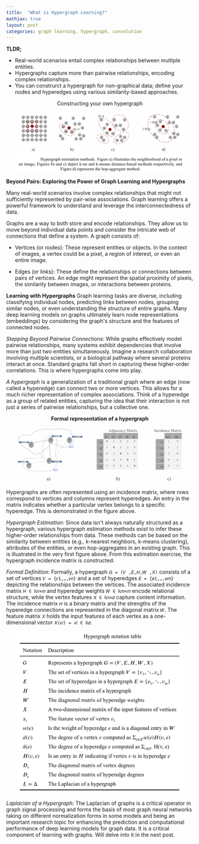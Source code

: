 ```yaml
---
title:  "What is Hypergraph Learning?"
mathjax: true
layout: post
categories: graph learning, hypergraph, convolution  
---
```


**TLDR;**
- Real-world scenarios entail complex relationships between multiple entities. 
- Hypergraphs capture more than pairwise relationships, encoding complex relationships. 
- You can construrct a hypergraph for non-graphical data; define your nodes and hyperedges using various similarity-based approaches. 

<p align='center'>Constructing your own hypergraph</p>
<p align='center'>
    <img src='https://github.com/bilha-analytics/bilha-analytics.github.io/blob/master/res/hgnn_construction.png?raw=true' width='450'>
</p> 


**Beyond Pairs: Exploring the Power of Graph Learning and Hypergraphs**

Many real-world scenarios involve complex relationships that might not sufficiently represented by pair-wise associations. Graph learning offers a powerful framework to understand and leverage the interconnectedness of data. 

Graphs are a way to both store and encode relationships. They allow us to move beyond individual data points and consider the intricate web of connections that define a system. A graph consists of:

- Vertices (or nodes): These represent entities or objects. In the context of images, a vertex could be a pixel, a region of interest, or even an entire image.

- Edges (or links): These define the relationships or connections between pairs of vertices. An edge might represent the spatial proximity of pixels, the similarity between images, or interactions between proteins.


**Learning with Hypergraphs**
Graph learning tasks are diverse, including classifying individual nodes, predicting links between nodes, grouping similar nodes, or even understanding the structure of entire graphs. Many deep learning models on graphs ultimately learn node representations (embeddings) by considering the graph's structure and the features of connected nodes.

*Stepping Beyond Pairwise Connections:* While graphs effectively model pairwise relationships, many systems exhibit dependencies that involve more than just two entities simultaneously. Imagine a research collaboration involving multiple scientists, or a biological pathway where several proteins interact at once. Standard graphs fall short in capturing these higher-order correlations. This is where hypergraphs come into play.


*A hypergraph* is a generalization of a traditional graph where an edge (now called a hyperedge) can connect two or more vertices. This allows for a much richer representation of complex associations. Think of a hyperedge as a group of related entities, capturing the idea that their interaction is not just a series of pairwise relationships, but a collective one.

<p align='center'><b> Formal representation of a hypergraph</b></p>
<p align='center'>
    <img src='https://github.com/bilha-analytics/bilha-analytics.github.io/blob/master/res/hgnn_intro.png?raw=true' width='450'>
</p> 

Hypergraphs are often represented using an incidence matrix, where rows correspond to vertices and columns represent hyperedges. An entry in the matrix indicates whether a particular vertex belongs to a specific hyperedge. This is demonstrated in the figure above. 


*Hypergraph Estimation:* Since data isn't always naturally structured as a hypergraph, various hypergraph estimation methods exist to infer these higher-order relationships from data. These methods can be based on the similarity between entities (e.g., k-nearest neighbors, k-means clustering), attributes of the entities, or even hop-aggregates in an existing graph. This is illustrated in the very first figure above. From this estimation exercise, the hypergraph incidence matrix is constructed. 


*Formal Definition:* Formally, a hypergraph `𝐺 = (𝑉 ,𝐸,𝐻,𝑊 ,𝑋)` consists of a set of  vertices `𝑉 = {𝑣1,…,𝑣𝑛}` and a set of hyperedges `𝐸 = {𝑒1,…,𝑒𝑚}` depicting the relationships between the vertices. The associated incidence matrix `𝐻 ∈ ℝ𝑛×𝑚` and hyperedge weights `𝑊 ∈ ℝ𝑚×𝑚` encode relational structure, while the vertex features `𝑋 ∈ ℝ𝑛×𝑑` capture content information. The incidence matrix `𝐻` is a binary matrix and the strengths of the hyperedge connections are represented in the diagonal matrix `𝑊`. The feature matrix `𝑋` holds the input features of each vertex as a one-dimensional vector `𝑋(𝑣𝑖) = 𝑥𝑖 ∈ ℝ𝑑`.

<p align='center'> 
    <img src='https://github.com/bilha-analytics/bilha-analytics.github.io/blob/master/res/hgnn-math-defn.png?raw=true' width='450'>
</p> 


*Laplacian of a Hypergraph:* The Laplacian of graphs is a critical operator in graph signal processing and forms the basis of most graph neural networks taking on different normalization forms in some models and being an important research topic for enhancing the prediction and  computational performance of deep learning models for graph data. It is a critical component of learning with graphs. Will delve into it in the next post. 

